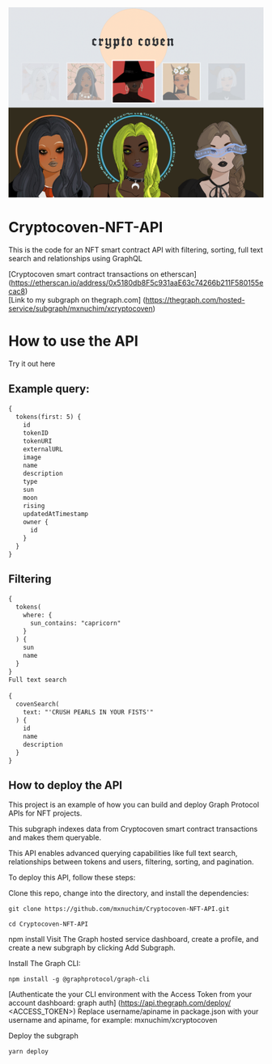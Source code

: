 ![Alt text](https://github.com/mxnuchim/Cryptocoven-NFT-API/blob/main/headerimage.png)

# Cryptocoven-NFT-API
This is the code for an NFT smart contract API with filtering, sorting, full text search and relationships using GraphQL

[Cryptocoven smart contract transactions on etherscan] (https://etherscan.io/address/0x5180db8F5c931aaE63c74266b211F580155ecac8) <br />
[Link to my subgraph on thegraph.com] (https://thegraph.com/hosted-service/subgraph/mxnuchim/xcryptocoven)

# How to use the API
Try it out here

## Example query:

```
{
  tokens(first: 5) {
    id
    tokenID
    tokenURI
    externalURL
    image 
    name 
    description
    type 
    sun 
    moon 
    rising 
    updatedAtTimestamp 
    owner {
      id 
    }
  }
}
```
## Filtering

```
{
  tokens(
    where: {
      sun_contains: "capricorn"
    }
  ) {
    sun 
    name
  }
}
Full text search

{
  covenSearch(
    text: "'CRUSH PEARLS IN YOUR FISTS'"
  ) {
    id
    name
    description
  }
}
```
## How to deploy the API
This project is an example of how you can build and deploy Graph Protocol APIs for NFT projects.

This subgraph indexes data from Cryptocoven smart contract transactions and makes them queryable.

This API enables advanced querying capabilities like full text search, relationships between tokens and users, filtering, sorting, and pagination.

To deploy this API, follow these steps:

Clone this repo, change into the directory, and install the dependencies:
``` 
git clone https://github.com/mxnuchim/Cryptocoven-NFT-API.git
```

```
cd Cryptocoven-NFT-API
```

npm install
Visit The Graph hosted service dashboard, create a profile, and create a new subgraph by clicking Add Subgraph.

Install The Graph CLI:

```
npm install -g @graphprotocol/graph-cli
```
[Authenticate the your CLI environment with the Access Token from your account dashboard:
graph auth] (https://api.thegraph.com/deploy/ <ACCESS_TOKEN>)
Replace username/apiname in package.json with your username and apiname, for example: mxnuchim/xcryptocoven

Deploy the subgraph

```
yarn deploy
```
